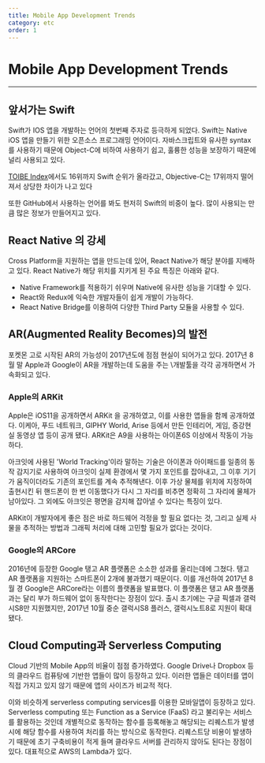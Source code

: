 ```yaml
---
title: Mobile App Development Trends
category: etc
order: 1
---
```


# Mobile App Development Trends

-----------
## 앞서가는 Swift

Swift가 IOS 앱을 개발하는 언어의 첫번째 주자로 등극하게 되었다. Swift는 Native iOS 앱을 만들기 위한 오픈소스 프로그래밍 언어이다. 자바스크립트와 유사한 syntax를 사용하기 때문에 Object-C에 비하여 사용하기 쉽고, 훌륭한 성능을 보장하기 때문에 널리 사용되고 있다.

[TOIBE Index](https://www.tiobe.com/tiobe-index/)에서도 16위까지 Swift 순위가 올라갔고, Objective-C는 17위까지 떨어져서 상당한 차이가 나고 있다

또한 GitHub에서 사용하는 언어를 봐도 현저히 Swift의 비중이 높다. 많이 사용되는 만큼 많은 정보가 만들어지고 있다.

## React Native 의 강세

Cross Platform을 지원하는 앱을 만드는데 있어, React Native가 해당 분야를 지배하고 있다. React Native가 해당 위치를 지키게 된 주요 특징은 아래와 같다.

- Native Framework를 적용하기 쉬우며 Native에 유사한 성능을 기대할 수 있다.
- React와 Redux에 익숙한 개발자들이 쉽게 개발이 가능하다.
- React Native Bridge를 이용하여 다양한 Third Party 모듈을 사용할 수 있다.

## AR(Augmented Reality Becomes)의 발전

포켓몬 고로 시작된 AR의 가능성이 2017년도에 점점 현실이 되어가고 있다. 2017년 8월 말 Apple과 Google이 AR을 개발하는데 도움을 주는 \개발툴을 각각 공개하면서 가속화되고 있다.

### Apple의 ARKit

Apple은 iOS11을 공개하면서 ARKit 을 공개하였고, 이를 사용한 앱들을 함께 공개하였다. 이케아, 푸드 네트워크, GIPHY World, Arise 등에서 만든 인테리어, 게임, 증강현실 동영상 앱 등이 공개 됐다. ARKit은 A9을 사용하는 아이폰6S 이상에서 작동이 가능하다.

아크잇에 사용된 'World Tracking'이라 말하는 기술은 아이폰과 아이패드를 일종의 동작 감지기로 사용하여 아크잇이 실제 환경에서 몇 가지 포인트를 잡아내고, 그 이후 기기가 움직이더라도 기존의 포인트를 계속 추적해낸다. 이후 가상 물체를 위치에 지정하여 출현시킨 뒤 핸드폰이 한 번 이동했다가 다시 그 자리를 비추면 정확히 그 자리에 물체가 남아있다. 그 외에도 아크잇은 평면을 감지해 잡아낼 수 있다는 특징이 있다.

ARKit이 개발자에게 좋은 점은 바로 하드웨어 걱정을 할 필요 없다는 것, 그리고 실제 사물을 추적하는 방법과 그래픽 처리에 대해 고민할 필요가 없다는 것이다.

### Google의 ARCore

2016년에 등장한 Google 탱고 AR 플랫폼은 소소한 성과를 올리는데에 그쳤다. 탱고 AR 플랫폼을 지원하는 스마트폰이 2개에 불과했기 때문이다. 
이를 개선하여 2017년 8월 경 Google은 ARCore라는 이름의 플랫폼을 발표했다. 이 플랫폼은 탱고 AR 플랫폼과는 달리 부가 하드웨어 없이 동작한다는 장점이 있다. 출시 초기에는 구글 픽셀과 갤럭시S8만 지원했지만, 2017년 10월 중순 갤럭시S8 플러스, 갤럭시노트8로 지원이 확대됐다.

## Cloud Computing과 Serverless Computing

Cloud 기반의 Mobile App의 비율이 점점 증가하였다. Google Drive나 Dropbox 등의 클라우드 컴퓨탕에 기반한 앱들이 많이 등장하고 있다. 이러한 앱들은 데이터를 앱이 직접 가지고 있지 않기 때문에 앱의 사이즈가 비교적 적다.

이와 비슷하게 serverless computing services를 이용한 모바일앱이 등장하고 있다. Serverless computing 또는 Function as a Service (FaaS) 라고 불리우는 서비스를 활용하는 것인데 개별적으로 동작하는 함수를 등록해놓고 해당되는 리퀘스트가 발생 시에 해당 함수를 사용하여 처리를 하는 방식으로 동작한다. 리퀘스트당 비용이 발생하기 때문에 초기 구축비용이 적게 들며 클라우드 서버를 관리하지 않아도 된다는 장점이 있다. 대표적으로 AWS의 Lambda가 있다.